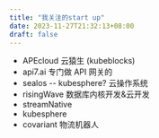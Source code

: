 ```yaml
---
title: "我关注的start up"
date: 2023-11-27T21:32:13+08:00
draft: false
---
```


* APEcloud 云猿生 (kubeblocks)
* api7.ai 专门做 API 网关的
* sealos -- kubesphere? 云操作系统
* risingWave 数据库内核开发&云开发
* streamNative
* kubesphere
* covariant 物流机器人
